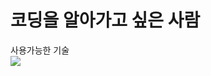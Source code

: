 # 코딩을 알아가고 싶은 사람

사용가능한 기술 <br>
<img src="https://img.shields.io/badge/HTML5?style=for-the-badge&logo=HTML5&logoColor=E34F26">


